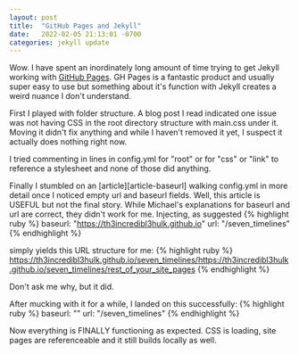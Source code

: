 ```yaml
---
layout: post
title:  "GitHub Pages and Jekyll"
date:   2022-02-05 21:13:01 -0700
categories: jekyll update
---
```

Wow.  I have spent an inordinately long amount of time trying to get Jekyll working with [GitHub Pages][github-pages].  GH Pages is a fantastic product and usually super easy to use but something about it's function with Jekyll creates a weird nuance I don't understand.

First I played with folder structure.  A blog post I read indicated one issue was not having CSS in the root directory structure with main.css under it.  Moving it didn't fix anything and while I haven't removed it yet, I suspect it actually does nothing right now.

I tried commenting in lines in config.yml for "root" or for "css" or "link" to reference a stylesheet and none of those did anything.

Finally I stumbled on an [article][article-baseurl] walking config.yml in more detail once I noticed empty url and baseurl fields.  Well, this article is USEFUL but not the final story.  While Michael's explanations for baseurl and url are correct, they didn't work for me.  Injecting, as suggested
{% highlight ruby %}
baseurl: "https://th3incredibl3hulk.github.io"
url: "/seven_timelines"
{% endhighlight %}

simply yields this URL structure for me:
{% highlight ruby %}
https://th3incredibl3hulk.github.io/seven_timelines/https://th3incredibl3hulk.github.io/seven_timelines/rest_of_your_site_pages
{% endhighlight %}

Don't ask me why, but it did.

After mucking with it for a while, I landed on this successfully:
{% highlight ruby %}
baseurl: ""
url: "/seven_timelines"
{% endhighlight %}

Now everything is FINALLY functioning as expected.  CSS is loading, site pages are referenceable and it still builds locally as well.


[github-pages]:https://pages.github.com/
[baseurl]:https://mademistakes.com/mastering-jekyll/site-url-baseurl/
